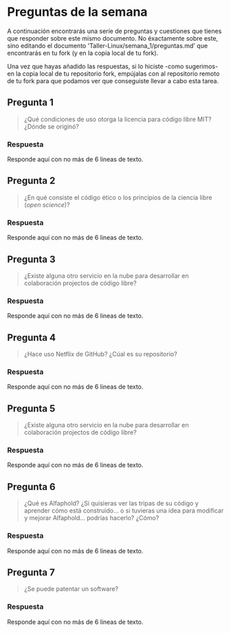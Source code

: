# Preguntas de la semana

A continuación encontrarás una seríe de preguntas y cuestiones que tienes que responder sobre este
mismo documento. No éxactamente sobre este, sino editando el documento
'Taller-Linux/semana\_1/preguntas.md' que encontrarás en tu fork (y en la copia local de tu fork).

Una vez que hayas añadido las respuestas, si lo hiciste -como sugerimos- en la copia local de tu
repositorio fork, empújalas con al repositorio remoto de tu fork para que podamos ver que
conseguiste llevar a cabo esta tarea.

## Pregunta 1

> ¿Qué condiciones de uso otorga la licencia para código libre MIT? ¿Dónde se originó?

### Respuesta

Responde aquí con no más de 6 lineas de texto.

## Pregunta 2

> ¿En qué consiste el código ético o los principios de la ciencia libre (*open science*)?

### Respuesta

Responde aquí con no más de 6 lineas de texto.

## Pregunta 3

> ¿Existe alguna otro servicio en la nube para desarrollar en colaboración projectos de código
> libre?

### Respuesta

Responde aquí con no más de 6 lineas de texto.

## Pregunta 4

> ¿Hace uso Netflix de GitHub? ¿Cúal es su repositorio?

### Respuesta

Responde aquí con no más de 6 lineas de texto.

## Pregunta 5

> ¿Existe alguna otro servicio en la nube para desarrollar en colaboración projectos de código
> libre?

### Respuesta

Responde aquí con no más de 6 lineas de texto.

## Pregunta 6

> ¿Qué es Alfaphold? ¿Si quisieras ver las tripas de su código y aprender cómo está construido... o si
> tuvieras una idea para modificar y mejorar Alfaphold... podrías hacerlo? ¿Cómo?

### Respuesta

Responde aquí con no más de 6 lineas de texto.

## Pregunta 7

> ¿Se puede patentar un software?

### Respuesta

Responde aquí con no más de 6 lineas de texto.




